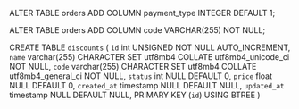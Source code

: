 ALTER TABLE orders
ADD COLUMN payment_type INTEGER DEFAULT 1;

ALTER TABLE orders
ADD COLUMN code VARCHAR(255) NOT NULL;


CREATE TABLE `discounts`  (
  `id` int UNSIGNED NOT NULL AUTO_INCREMENT,
  `name` varchar(255) CHARACTER SET utf8mb4 COLLATE utf8mb4_unicode_ci NOT NULL,
  `code` varchar(255) CHARACTER SET utf8mb4 COLLATE utf8mb4_general_ci NOT NULL,
  `status` int NULL DEFAULT 0,
  `price` float NULL DEFAULT 0,
  `created_at` timestamp NULL DEFAULT NULL,
  `updated_at` timestamp NULL DEFAULT NULL,
  PRIMARY KEY (`id`) USING BTREE
)
